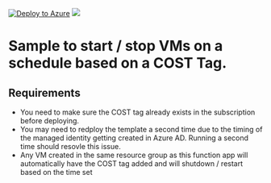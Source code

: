 [![Deploy to Azure](http://azuredeploy.net/deploybutton.png)](https://portal.azure.com/#create/Microsoft.Template/uri/https%3a%2f%2fraw.githubusercontent.com%2feamonoreilly%2fAddTagToNewResources%2fmaster%2fazuredeploy.json) 
<a href="http://armviz.io/#/?load=https%3a%2f%2fraw.githubusercontent.com%2feamonoreilly%2fAddTagToNewResources%2fmaster%2fazuredeploy.json" target="_blank">
    <img src="http://armviz.io/visualizebutton.png"/>
</a>

# Sample to start / stop VMs on a schedule based on a COST Tag. 

## Requirements
* You need to make sure the COST tag already exists in the subscription before deploying.
* You may need to redploy the template a second time due to the timing of the managed identity getting created in Azure AD. Running a second time should resovle this issue.
* Any VM created in the same resource group as this function app will automatically have the COST tag added and will shutdown / restart based on the time set

